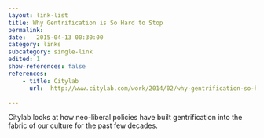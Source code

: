 ```yaml
---
layout: link-list
title: Why Gentrification is So Hard to Stop
permalink:
date:   2015-04-13 00:30:00
category: links
subcategory: single-link
edited: 1
show-references: false
references:
    - title: Citylab
      url:  http://www.citylab.com/work/2014/02/why-gentrification-so-hard-stop/7708/

---
```


Citylab looks at how neo-liberal policies have built gentrification into the fabric of our culture for the past few decades.



